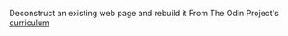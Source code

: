 Deconstruct an existing web page and rebuild it
From The Odin Project's [curriculum](http://www.theodinproject.com/courses/web-development-101/lessons/html-css)